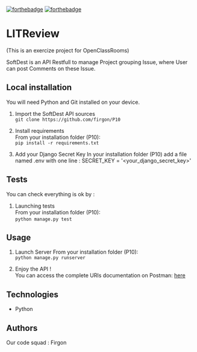 [![forthebadge](https://forthebadge.com/images/badges/cc-0.svg)](https://forthebadge.com) [![forthebadge](https://forthebadge.com/images/badges/made-with-python.svg)](https://forthebadge.com)
# LITReview

(This is an exercize project for OpenClassRooms)

SoftDest is an API Restfull to manage Project grouping Issue, where User can post Comments on these Issue.

## Local installation
You will need Python and Git installed on your device.
1. Import the SoftDest API sources  
`git clone https://github.com/firgon/P10`


2. Install requirements  
From your installation folder (P10):   
`pip install -r requirements.txt`

3. Add your Django Secret Key
In your installation folder (P10) add a file named .env
with one line :
SECRET_KEY = '<your_django_secret_key>'

## Tests
You can check everything is ok by :
1. Launching tests  
From your installation folder (P10):  
`python manage.py test`


## Usage
1. Launch Server
From your installation folder (P10):  
`python manage.py runserver`
   

2. Enjoy the API !   
You can access the complete URIs documentation on Postman: 
[here](https://documenter.getpostman.com/view/21659102/2s8YY9wScu)


## Technologies
- Python

## Authors

Our code squad : Firgon
